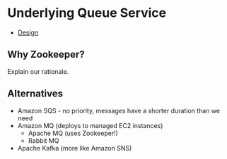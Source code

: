 # Underlying Queue Service

- [Design](README.md)

## Why Zookeeper?

Explain our rationale.

## Alternatives

- Amazon SQS - no priority, messages have a shorter duration than we need
- Amazon MQ (deploys to managed EC2 instances)
  - Apache MQ (uses Zookeeper!)
  - Rabbit MQ 
- Apache Kafka (more like Amazon SNS) 
